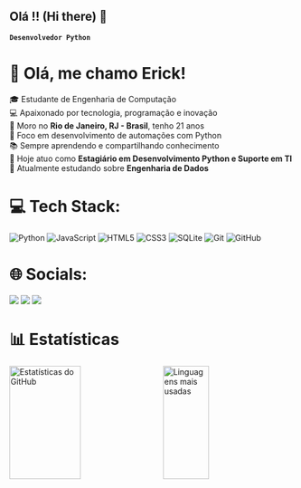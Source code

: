 ## Olá !! (Hi there) 👋

**`Desenvolvedor Python`**

# 👋 Olá, me chamo **Erick**!

🎓 Estudante de Engenharia de Computação<br/>
💻 Apaixonado por tecnologia, programação e inovação<br/>
📍 Moro no **Rio de Janeiro, RJ - Brasil**, tenho 21 anos<br/>
🚀 Foco em desenvolvimento de automações com Python<br/>
📚 Sempre aprendendo e compartilhando conhecimento<br/>
🔭 Hoje atuo como **Estagiário em Desenvolvimento Python e Suporte em TI**<br/>
🌱 Atualmente estudando sobre **Engenharia de Dados**<br/>

# 💻 Tech Stack:

![Python](https://img.shields.io/badge/python-3670A0?style=for-the-badge&logo=python&logoColor=ffdd54) 
![JavaScript](https://img.shields.io/badge/javascript-%23323330.svg?style=for-the-badge&logo=javascript&logoColor=%23F7DF1E) 
![HTML5](https://img.shields.io/badge/html5-%23E34F26.svg?style=for-the-badge&logo=html5&logoColor=white) 
![CSS3](https://img.shields.io/badge/css3-%231572B6.svg?style=for-the-badge&logo=css3&logoColor=white) 
![SQLite](https://img.shields.io/badge/sqlite-%2307405e.svg?style=for-the-badge&logo=sqlite&logoColor=white) 
![Git](https://img.shields.io/badge/git-%23F05033.svg?style=for-the-badge&logo=git&logoColor=white) 
![GitHub](https://img.shields.io/badge/github-%23121011.svg?style=for-the-badge&logo=github&logoColor=white)

# 🌐 Socials:

<div> 
 <a href="https://instagram.com/__erick_z" target="_blank"><img src="https://img.shields.io/badge/-Instagram-%23E4405F?style=for-the-badge&logo=instagram&logoColor=white" target="_blank"></a>
 <a href = "erick.b.almeida11@gmail.com"><img src="https://img.shields.io/badge/-Gmail-%23333?style=for-the-badge&logo=gmail&logoColor=white" target="_blank"></a>
 <a href="https://www.linkedin.com/in/erick-b-almeida/" target="_blank"><img src="https://img.shields.io/badge/-LinkedIn-%230077B5?style=for-the-badge&logo=linkedin&logoColor=white" target="_blank"></a> 
</div>  

# 📊 Estatísticas

<div style="display: flex; flex-direction:row; flex-wrap: wrap; gap: 20px;">
  <img 
    src="https://github-readme-stats.vercel.app/api?username=ErickBAlmeida&show_icons=true&theme=tokyonight&include_all_commits=true&locale=pt-br" 
    width="50%" 
    height="200"
    alt="Estatísticas do GitHub"
  />  
  <img 
    src="https://github-readme-stats.vercel.app/api/top-langs/?username=ErickBAlmeida&layout=compact&langs_count=9&theme=tokyonight&custom_title=Tecnologias" 
    width="40%" 
    height="200"
    alt="Linguagens mais usadas"
  />
</div>



